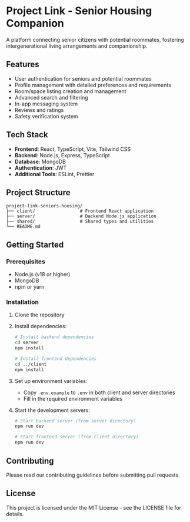 # Project Link - Senior Housing Companion

A platform connecting senior citizens with potential roommates, fostering intergenerational living arrangements and companionship.

## Features

- User authentication for seniors and potential roommates
- Profile management with detailed preferences and requirements
- Room/space listing creation and management
- Advanced search and filtering
- In-app messaging system
- Reviews and ratings
- Safety verification system

## Tech Stack

- **Frontend**: React, TypeScript, Vite, Tailwind CSS
- **Backend**: Node.js, Express, TypeScript
- **Database**: MongoDB
- **Authentication**: JWT
- **Additional Tools**: ESLint, Prettier

## Project Structure

```
project-link-seniors-housing/
├── client/                 # Frontend React application
├── server/                 # Backend Node.js application
├── shared/                 # Shared types and utilities
└── README.md
```

## Getting Started

### Prerequisites

- Node.js (v18 or higher)
- MongoDB
- npm or yarn

### Installation

1. Clone the repository
2. Install dependencies:

   ```bash
   # Install backend dependencies
   cd server
   npm install

   # Install frontend dependencies
   cd ../client
   npm install
   ```

3. Set up environment variables:

   - Copy `.env.example` to `.env` in both client and server directories
   - Fill in the required environment variables

4. Start the development servers:

   ```bash
   # Start backend server (from server directory)
   npm run dev

   # Start frontend server (from client directory)
   npm run dev
   ```

## Contributing

Please read our contributing guidelines before submitting pull requests.

## License

This project is licensed under the MIT License - see the LICENSE file for details.
